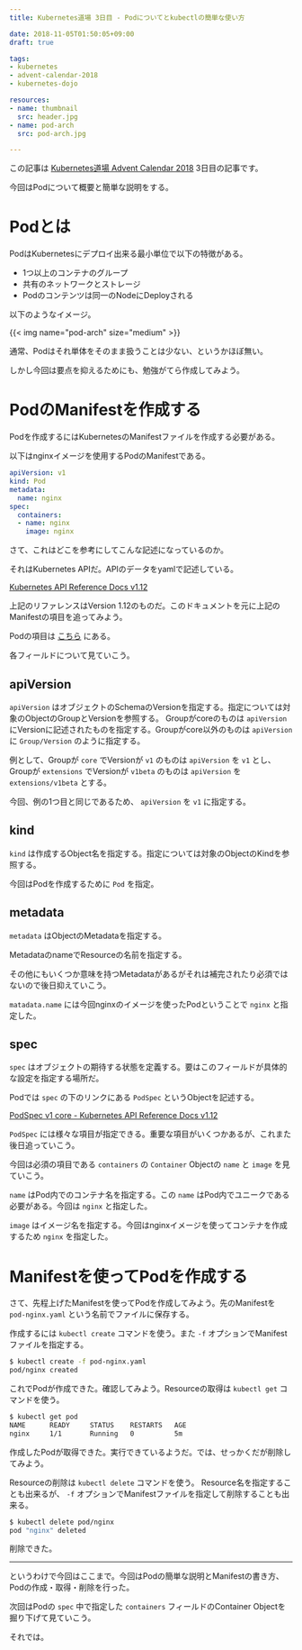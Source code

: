 ```yaml
---
title: Kubernetes道場 3日目 - Podについてとkubectlの簡単な使い方

date: 2018-11-05T01:50:05+09:00
draft: true

tags:
- kubernetes
- advent-calendar-2018
- kubernetes-dojo

resources:
- name: thumbnail
  src: header.jpg
- name: pod-arch
  src: pod-arch.jpg

---
```


この記事は [Kubernetes道場 Advent Calendar 2018](https://qiita.com/advent-calendar/2018/k8s-dojo) 3日目の記事です。

今回はPodについて概要と簡単な説明をする。

# Podとは

PodはKubernetesにデプロイ出来る最小単位で以下の特徴がある。

- 1つ以上のコンテナのグループ
- 共有のネットワークとストレージ
- Podのコンテンツは同一のNodeにDeployされる

以下のようなイメージ。

{{< img name="pod-arch" size="medium" >}}

通常、Podはそれ単体をそのまま扱うことは少ない、というかほぼ無い。

しかし今回は要点を抑えるためにも、勉強がてら作成してみよう。

# PodのManifestを作成する

Podを作成するにはKubernetesのManifestファイルを作成する必要がある。

以下はnginxイメージを使用するPodのManifestである。

```yaml
apiVersion: v1
kind: Pod
metadata:
  name: nginx
spec:
  containers:
  - name: nginx
    image: nginx
```

さて、これはどこを参考にしてこんな記述になっているのか。

それはKubernetes APIだ。APIのデータをyamlで記述している。

[Kubernetes API Reference Docs v1.12](https://kubernetes.io/docs/reference/generated/kubernetes-api/v1.12/)

上記のリファレンスはVersion 1.12のものだ。このドキュメントを元に上記のManifestの項目を追ってみよう。

Podの項目は [こちら](https://kubernetes.io/docs/reference/generated/kubernetes-api/v1.12/#pod-v1-core) にある。

各フィールドについて見ていこう。

## apiVersion

`apiVersion` はオブジェクトのSchemaのVersionを指定する。指定については対象のObjectのGroupとVersionを参照する。
Groupがcoreのものは `apiVersion` にVersionに記述されたものを指定する。Groupがcore以外のものは `apiVersion` に `Group/Version`
のように指定する。

例として、Groupが `core` でVersionが `v1` のものは `apiVersion` を `v1` とし、 
Groupが `extensions` でVersionが `v1beta` のものは `apiVersion` を `extensions/v1beta` とする。

今回、例の1つ目と同じであるため、 `apiVersion` を `v1` に指定する。

## kind

`kind` は作成するObject名を指定する。指定については対象のObjectのKindを参照する。

今回はPodを作成するために `Pod` を指定。

## metadata

`metadata` はObjectのMetadataを指定する。

MetadataのnameでResourceの名前を指定する。

その他にもいくつか意味を持つMetadataがあるがそれは補完されたり必須ではないので後日抑えていこう。

`matadata.name` には今回nginxのイメージを使ったPodということで `nginx` と指定した。

## spec

`spec` はオブジェクトの期待する状態を定義する。要はこのフィールドが具体的な設定を指定する場所だ。

Podでは `spec` の下のリンクにある `PodSpec` というObjectを記述する。

[PodSpec v1 core - Kubernetes API Reference Docs v1.12](https://kubernetes.io/docs/reference/generated/kubernetes-api/v1.12/#pod-v1-core)

`PodSpec` には様々な項目が指定できる。重要な項目がいくつかあるが、これまた後日追っていこう。

今回は必須の項目である `containers` の `Container` Objectの `name` と `image` を見ていこう。

`name` はPod内でのコンテナ名を指定する。この `name` はPod内でユニークである必要がある。今回は `nginx` と指定した。

`image` はイメージ名を指定する。今回はnginxイメージを使ってコンテナを作成するため `nginx` を指定した。

# Manifestを使ってPodを作成する

さて、先程上げたManifestを使ってPodを作成してみよう。先のManifestを `pod-nginx.yaml` という名前でファイルに保存する。

作成するには `kubectl create` コマンドを使う。また `-f` オプションでManifestファイルを指定する。

```sh
$ kubectl create -f pod-nginx.yaml
pod/nginx created
```

これでPodが作成できた。確認してみよう。Resourceの取得は `kubectl get` コマンドを使う。

```sh
$ kubectl get pod
NAME      READY     STATUS    RESTARTS   AGE
nginx     1/1       Running   0          5m
```

作成したPodが取得できた。実行できているようだ。では、せっかくだが削除してみよう。

Resourceの削除は `kubectl delete` コマンドを使う。
Resource名を指定することも出来るが、 `-f` オプションでManifestファイルを指定して削除することも出来る。

```sh
$ kubectl delete pod/nginx
pod "nginx" deleted
```

削除できた。


--------------------------------------------------


というわけで今回はここまで。今回はPodの簡単な説明とManifestの書き方、Podの作成・取得・削除を行った。

次回はPodの `spec` 中で指定した `containers` フィールドのContainer Objectを掘り下げて見ていこう。

それでは。

